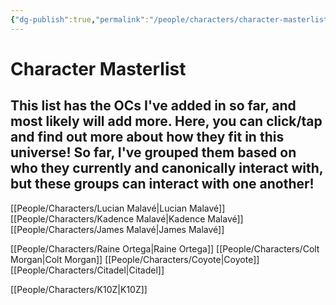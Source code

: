 ```yaml
---
{"dg-publish":true,"permalink":"/people/characters/character-masterlist/","tags":["characters","masterlist"],"dgHomeLink":true,"dgShowLocalGraph":true,"dgShowFileTree":true}
---
```


# Character Masterlist

## This list has the OCs I've added in so far, and most likely will add more. Here, you can click/tap and find out more about how they fit in this universe! So far, I've grouped them based on who they currently and canonically interact with, but these groups can interact with one another!

[[People/Characters/Lucian Malavé\|Lucian Malavé]]
[[People/Characters/Kadence Malavé\|Kadence Malavé]]
[[People/Characters/James Malavé\|James Malavé]]

[[People/Characters/Raine Ortega\|Raine Ortega]]
[[People/Characters/Colt Morgan\|Colt Morgan]]
[[People/Characters/Coyote\|Coyote]]
[[People/Characters/Citadel\|Citadel]]

[[People/Characters/K10Z\|K10Z]]






